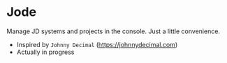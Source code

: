 # Jode

Manage JD systems and projects in the console. Just a little convenience.

- Inspired by ```Johnny Decimal``` (https://johnnydecimal.com)
- Actually in progress